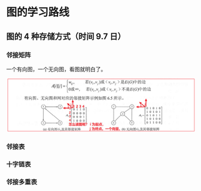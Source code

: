 # 图的学习路线

## 图的 4 种存储方式（时间 9.7 日）

### 邻接矩阵

一个有向图，一个无向图，看图就明白了。

![image-20200907100127992](img/image-20200907100127992.png)

### 邻接表



### 十字链表

### 邻接多重表





